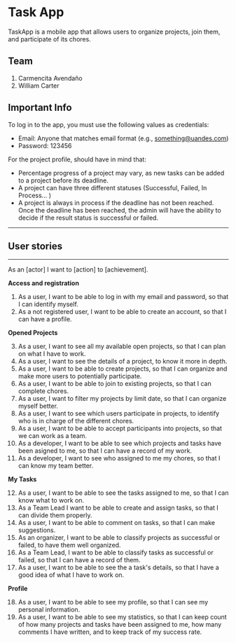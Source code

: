 # Task App

TaskApp is a mobile app that allows users to organize projects, join them, and participate of its chores.

## Team

1. Carmencita Avendaño
2. William Carter


## Important Info
To log in to the app, you must use the following values as credentials: 
- Email: Anyone that matches email format (e.g., something@uandes.com)
- Password: 123456

For the project profile, should have in mind that:
- Percentage progress of a project may vary, as new tasks can be added to a project before its deadline.
- A project can have three different statuses (Successful, Failed, In Process... )
- A project is always in process if the deadline has not been reached. Once the deadline has been reached, the admin will have the ability to decide if the result 
status is successful or failed.

---
## **User stories**
---

As an [actor] I want to [action] to [achievement].

**Access and registration**

1. As a user, I want to be able to log in with my email and password, so that I can identify myself.  
2. As a not registered user, I want to be able to create an account, so that I can have a profile.  

**Opened Projects**  

3. As a user, I want to see all my available open projects, so that I can plan on what I have to work.  
4. As a user, I want to see the details of a project, to know it more in depth.  
5. As a user, I want to be able to create projects, so that I can organize and make more users to potentially participate.  
6. As a user, I want to be able to join to existing projects, so that I can complete chores.   
7. As a user, I want to filter my projects by limit date, so that I can organize myself better. 
8. As a user, I want to see which users participate in projects, to identify who is in charge of the different chores.
9. As a user, I want to be able to accept participants into projects, so that we can work as a team.
10. As a developer, I want to be able to see which projects and tasks have been asigned to me, so that I can have a record of my work.
11. As a developer, I want to see who assigned to me my chores, so that I can know my team better.

**My Tasks**

12. As a user, I want to be able to see the tasks assigned to me, so that I can know what to work on. 
13. As a Team Lead I want to be able to create and assign tasks, so that I can divide them properly.  
14. As a user, I want to be able to comment on tasks, so that I can make suggestions.  
15. As an organizer, I want to be able to classify projects as successful or failed, to have them well organized.
16. As a Team Lead, I want to be able to classify tasks as successful or failed, so that I can have a record of them.  
17. As a user, I want to be able to see the a task's details, so that I have a good idea of what I have to work on.

**Profile**

18. As a user, I want to be able to see my profile, so that I can see my personal information.
19. As a user, I want to be able to see my statistics, so that I can keep count of how many projects and tasks have been assigned to me, how many comments I have written, and to keep track of my success rate.

